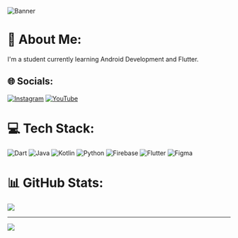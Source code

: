 ![Banner]([[https://your-banner-image-url.com](https://www.google.com/url?sa=i&url=https%3A%2F%2Fandroid-developers.googleblog.com%2F2020%2F03%2Funveiling-apps-games-insights-podcast.html&psig=AOvVaw1hxMflSdd4wMpk8nRwDCZC&ust=1709990832779000&source=images&cd=vfe&opi=89978449&ved=0CBIQjRxqFwoTCNC79bLi5IQDFQAAAAAdAAAAABAQ)](https://www.google.com/url?sa=i&url=https%3A%2F%2Fmedium.com%2Fandroiddevelopers%2Fjetpack-windowmanager-updates-8bee061aa2fb&psig=AOvVaw1hxMflSdd4wMpk8nRwDCZC&ust=1709990832779000&source=images&cd=vfe&opi=89978449&ved=0CBIQjRxqFwoTCNC79bLi5IQDFQAAAAAdAAAAABAw))

# 💫 About Me:
I'm a student currently learning Android Development and Flutter.

## 🌐 Socials:
[![Instagram](https://img.shields.io/badge/Instagram-%23E4405F.svg?logo=Instagram&logoColor=white)](https://instagram.com/hey_viswa)
[![YouTube](https://img.shields.io/badge/YouTube-%23FF0000.svg?logo=YouTube&logoColor=white)](https://youtube.com/c/ViswaranjanGiri)

# 💻 Tech Stack:
![Dart](https://img.shields.io/badge/dart-%230175C2.svg?style=for-the-badge&logo=dart&logoColor=white)
![Java](https://img.shields.io/badge/java-%23ED8B00.svg?style=for-the-badge&logo=java&logoColor=white)
![Kotlin](https://img.shields.io/badge/kotlin-%237F52FF.svg?style=for-the-badge&logo=kotlin&logoColor=white)
![Python](https://img.shields.io/badge/python-3670A0?style=for-the-badge&logo=python&logoColor=ffdd54)
![Firebase](https://img.shields.io/badge/firebase-%23039BE5.svg?style=for-the-badge&logo=firebase&logoColor=white)
![Flutter](https://img.shields.io/badge/Flutter-%2302569B.svg?style=for-the-badge&logo=Flutter&logoColor=white)
![Figma](https://img.shields.io/badge/figma-%23F24E1E.svg?style=for-the-badge&logo=figma&logoColor=white)

# 📊 GitHub Stats:
![](https://github-readme-stats.vercel.app/api?username=ViswaranjanGiri&theme=dark&hide_border=true&include_all_commits=false&count_private=true)

---
[![](https://visitcount.itsvg.in/api?id=ViswaranjanGiri&icon=0&color=0)](https://visitcount.itsvg.in)

<!-- Proudly created with GPRM ( https://gprm.itsvg.in ) -->
